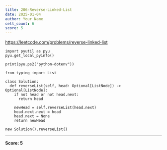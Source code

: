 ```yaml
---
title: 206-Reverse-Linked-List
date: 2025-01-04
author: Your Name
cell_count: 6
score: 5
---
```


https://leetcode.com/problems/reverse-linked-list


```
import pyutil as pyu
pyu.get_local_pyinfo()
```


```
print(pyu.ps2("python-dotenv"))
```


```
from typing import List
```


```
class Solution:
  def reverseList(self, head: Optional[ListNode]) -> Optional[ListNode]:
    if not head or not head.next:
      return head

    newHead = self.reverseList(head.next)
    head.next.next = head
    head.next = None
    return newHead
```


```
new Solution().reverseList()
```


---
**Score: 5**